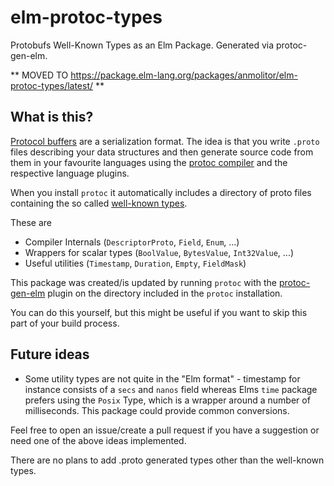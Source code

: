 # elm-protoc-types

Protobufs Well-Known Types as an Elm Package. Generated via protoc-gen-elm.

** MOVED TO https://package.elm-lang.org/packages/anmolitor/elm-protoc-types/latest/ **

## What is this?

[Protocol buffers](https://protobuf.dev/) are a serialization format. The idea is that you write `.proto` files describing your data structures and then generate source code from them in your favourite languages using the [protoc compiler](https://github.com/protocolbuffers/protobuf/releases/tag/v22.2) and the respective language plugins.

When you install `protoc` it automatically includes a directory of proto files containing the so called [well-known types](https://protobuf.dev/reference/protobuf/google.protobuf/).

These are
- Compiler Internals (`DescriptorProto`, `Field`, `Enum`, ...)
- Wrappers for scalar types (`BoolValue`, `BytesValue`, `Int32Value`, ...)
- Useful utilities (`Timestamp`, `Duration`, `Empty`, `FieldMask`)

This package was created/is updated by running `protoc` with the
[protoc-gen-elm](https://github.com/andreasewering/protoc-gen-elm) plugin on the directory included in the `protoc` installation.

You can do this yourself, but this might be useful if you want to skip this part of your build process.

## Future ideas

- Some utility types are not quite in the "Elm format" - timestamp for instance consists of a `secs` and `nanos` field whereas Elms `time` package prefers using the `Posix` Type, which is a wrapper around a number of milliseconds. This package could provide common conversions.

Feel free to open an issue/create a pull request if you have a suggestion or need one of the above ideas implemented.

There are no plans to add .proto generated types other than the well-known types.

